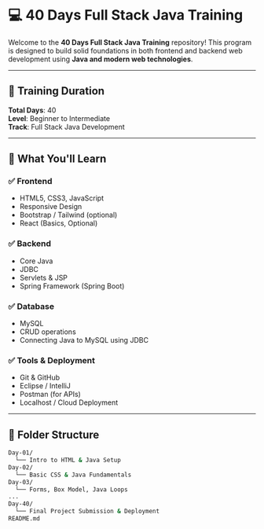 # 💻 40 Days Full Stack Java Training

Welcome to the **40 Days Full Stack Java Training** repository! This program is designed to build solid foundations in both frontend and backend web development using **Java and modern web technologies**.

---

## 📅 Training Duration

**Total Days**: 40  
**Level**: Beginner to Intermediate  
**Track**: Full Stack Java Development

---

## 🧠 What You'll Learn

### ✅ Frontend
- HTML5, CSS3, JavaScript
- Responsive Design
- Bootstrap / Tailwind (optional)
- React (Basics, Optional)

### ✅ Backend
- Core Java
- JDBC
- Servlets & JSP
- Spring Framework (Spring Boot)

### ✅ Database
- MySQL
- CRUD operations
- Connecting Java to MySQL using JDBC

### ✅ Tools & Deployment
- Git & GitHub
- Eclipse / IntelliJ
- Postman (for APIs)
- Localhost / Cloud Deployment

---

## 📁 Folder Structure

```bash
Day-01/
  └── Intro to HTML & Java Setup
Day-02/
  └── Basic CSS & Java Fundamentals
Day-03/
  └── Forms, Box Model, Java Loops
...
Day-40/
  └── Final Project Submission & Deployment
README.md
